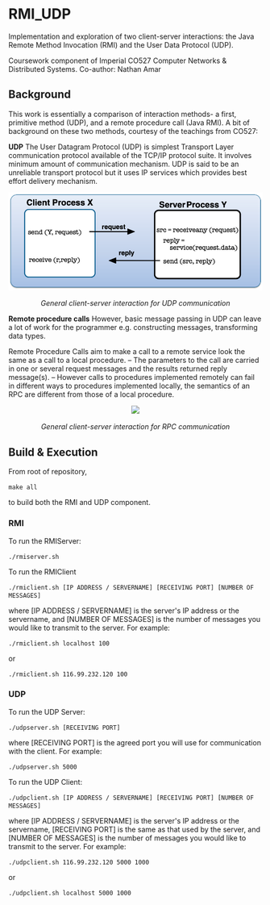 # RMI_UDP
Implementation and exploration of two client-server interactions: the Java Remote Method Invocation (RMI) and the User Data Protocol (UDP). 

Coursework component of Imperial CO527 Computer Networks & Distributed Systems. Co-author: Nathan Amar

## Background
This work is essentially a comparison of interaction methods- a first, primitive method (UDP), and a remote procedure call (Java RMI). A bit of background on these two methods, courtesy of the teachings from CO527:

**UDP**
The User Datagram Protocol (UDP) is simplest Transport Layer communication protocol available of the TCP/IP protocol suite. It involves minimum amount of communication mechanism. UDP is said to be an unreliable transport protocol but it uses IP services which provides best effort delivery mechanism.

<p align="center">
  <img src="https://github.com/RaphaelBijaoui/images/blob/master/UDP.png">
</p>
<p align="center">
  <i>General client-server interaction for UDP communication</i>
</p>


**Remote procedure calls**
However, basic message passing in UDP can leave a lot of work for the programmer e.g. constructing messages, transforming data types.

Remote Procedure Calls aim to make a call to a remote service look the same as a call to a local procedure.
– The parameters to the call are carried in one or several request messages and the results returned reply message(s).
– However calls to procedures implemented remotely can fail in different ways to procedures implemented locally, the semantics of an RPC are different from those of a local procedure.

<p align="center">
  <img src="https://github.com/RaphaelBijaoui/images/blob/master/RMI.png">
</p>
<p align="center">
  <i>General client-server interaction for RPC communication</i>
</p>

## Build & Execution
From root of repository,
```
make all
```
to build both the RMI and UDP component.

### RMI
To run the RMIServer:
```
./rmiserver.sh 
```
To run the RMIClient
```
./rmiclient.sh [IP ADDRESS / SERVERNAME] [RECEIVING PORT] [NUMBER OF MESSAGES]
```
where [IP ADDRESS / SERVERNAME] is the server's IP address or the servername, and [NUMBER OF MESSAGES] is the number of messages you would like to transmit to the server. For example:
```
./rmiclient.sh localhost 100
```
or
```
./rmiclient.sh 116.99.232.120 100
```


### UDP
To run the UDP Server:
```
./udpserver.sh [RECEIVING PORT]
```
where [RECEIVING PORT] is the agreed port you will use for communication with the client. For example:

```
./udpserver.sh 5000
```

To run the UDP Client:
```
./udpclient.sh [IP ADDRESS / SERVERNAME] [RECEIVING PORT] [NUMBER OF MESSAGES]
```
where [IP ADDRESS / SERVERNAME] is the server's IP address or the servername, [RECEIVING PORT] is the same as that used by the server, and [NUMBER OF MESSAGES] is the number of messages you would like to transmit to the server. For example:

```
./udpclient.sh 116.99.232.120 5000 1000
```
or
```
./udpclient.sh localhost 5000 1000
```
